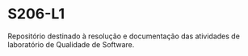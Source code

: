 # S206-L1
Repositório destinado à resolução e documentação das atividades de laboratório de Qualidade de Software.
